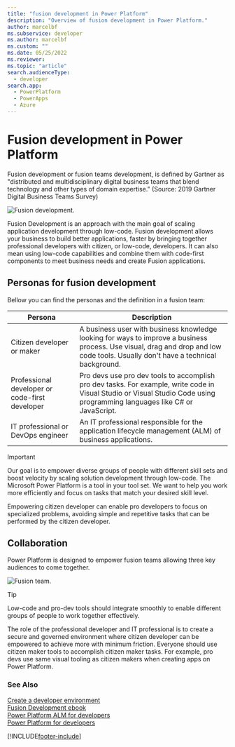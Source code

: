 ```yaml
---
title: "fusion development in Power Platform"
description: "Overview of fusion development in Power Platform."
author: marcelbf
ms.subservice: developer
ms.author: marcelbf
ms.custom: ""
ms.date: 05/25/2022
ms.reviewer: 
ms.topic: "article"
search.audienceType: 
  - developer
search.app: 
  - PowerPlatform
  - PowerApps
  - Azure
---
```


# Fusion development in Power Platform

Fusion development or fusion teams development, is defined by Gartner as "distributed and multidisciplinary digital business teams that blend technology and other types of domain expertise." (Source: 2019 Gartner Digital Business Teams Survey) 

![Fusion development.](media/fusion-development.png "Fusion development")

Fusion Development is an approach with the main goal of scaling application development through low-code. Fusion development allows your business to build better applications, faster by bringing together professional developers with citizen, or low-code, developers. It can also mean using low-code capabilities and combine them with code-first components to meet business needs and create Fusion applications.

## Personas for fusion development

Bellow you can find the personas and the definition in a fusion team:

| Persona | Description |
| ---- | ---- | 
| Citizen developer or maker | A business user with business knowledge looking for ways to improve a business process. Use visual, drag and drop and low code tools. Usually don't have a technical background. |
| Professional developer or code-first developer | Pro devs use pro dev tools to accomplish pro dev tasks. For example, write code in Visual Studio or Visual Studio Code using programming languages like C# or JavaScript. |
| IT professional or DevOps engineer | An IT professional responsible for the application lifecycle management (ALM) of business applications. |

> [!IMPORTANT]
> Our goal is to empower diverse groups of people with different skill sets and boost velocity by scaling solution development through low-code. The Microsoft Power Platform is a tool in your tool set. We want to help you work more efficiently and focus on tasks that match your desired skill level.

Empowering citizen developer can enable pro developers to focus on specialized problems, avoiding simple and repetitive tasks that can be performed by the citizen developer.

## Collaboration

Power Platform is designed to empower fusion teams allowing three key audiences to come together.

![[Fusion team.](media/fusion-team.png "Fusion team")](media/fusion-team.png "Fusion team")

> [!TIP]
> Low-code and pro-dev tools should integrate smoothly to enable different groups of people to work together effectively.

The role of the professional developer and IT professional is to create a secure and governed environment where citizen developer can be empowered to achieve more with minimum friction. Everyone should use citizen maker tools to accomplish citizen maker tasks. For example, pro devs use same visual tooling as citizen makers when creating apps on Power Platform.

### See Also

[Create a developer environment](create-developer-environment.md)<br/>
[Fusion Development ebook](/power-apps/guidance/fusion-dev-ebook/)<br/> 
[Power Platform ALM for developers](../alm/alm-for-developers.md)<br/>
[Power Platform for developers](get-started.md)

[!INCLUDE[footer-include](../includes/footer-banner.md)]
